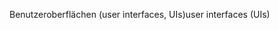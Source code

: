 <span data-ttu-id="3f5bd-101">Benutzeroberflächen (user interfaces, UIs)</span><span class="sxs-lookup"><span data-stu-id="3f5bd-101">user interfaces (UIs)</span></span>
